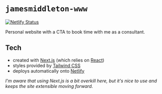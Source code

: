# `jamesmiddleton-www`

[![Netlify Status](https://api.netlify.com/api/v1/badges/0e25f371-b764-4579-ab79-aa13fcdffc97/deploy-status)](https://app.netlify.com/sites/jamesmiddleton/deploys)

Personal website with a CTA to book time with me as a consultant.

## Tech
* created with [Next.js](https://nextjs.org/) (which relies on [React](https://reactjs.org/))
* styles provided by [Tailwind CSS](https://tailwindcss.com/)
* deploys automatically onto [Netlify](https://www.netlify.com/)

*I'm aware that using Next.js is a bit overkill here, but it's nice to use and keeps the site extensible moving forward.*

